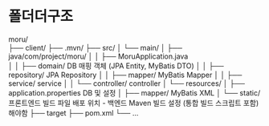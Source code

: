 # 폴더더구조 
moru/                          
├── client/
├── .mvn/
├── src/
│   └── main/
│       ├── java/com/project/moru/
│       │   ├── MoruApplication.java      
│       │   ├── domain/                   DB 매핑 객체 (JPA Entity, MyBatis DTO)
│       │   ├── repository/               JPA Repository
│       │   ├── mapper/                   MyBatis Mapper
│       │   ├── service/                  service
│       │   └── controller/               controller
│       └── resources/
│           ├── application.properties    DB 및 설정
│           ├── mapper/                   MyBatis XML
│           └── static/                   프론트엔드 빌드 파일 배포 위치 - 백엔드 Maven 빌드 설정 (통합 빌드 스크립트 포함) 해야함
├── target
├── pom.xml
└── ...